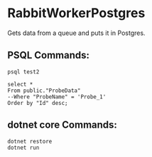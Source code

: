 # RabbitWorkerPostgres

Gets data from a queue and puts it in Postgres.

## PSQL Commands:
```
psql test2

select * 
From public."ProbeData"
--Where "ProbeName" = 'Probe_1'
Order by "Id" desc;
```

## dotnet core Commands:
```
dotnet restore
dotnet run
```